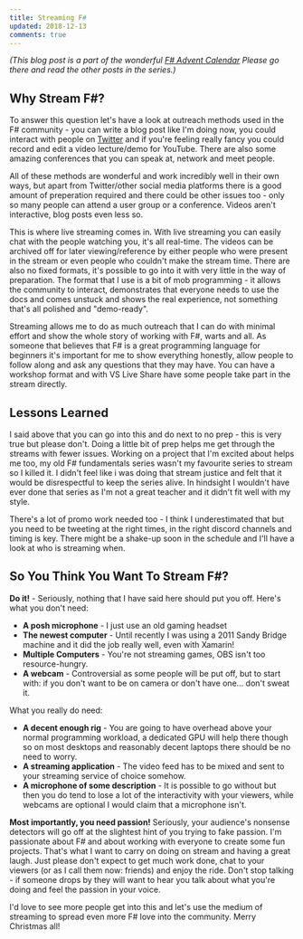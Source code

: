 ```yaml
---
title: Streaming F#
updated: 2018-12-13
comments: true
---
```


*(This blog post is a part of the wonderful [F# Advent Calendar](https://sergeytihon.com/2018/10/22/f-advent-calendar-in-english-2018/) Please go there and read the other posts in the series.)*

## Why Stream F#?

To answer this question let's have a look at outreach methods used in the F# community - you can write a blog post like I'm doing now, you could interact with people on [Twitter](https://twitter.com/garethhubball) and if you're feeling really fancy you could record and edit a video lecture/demo for YouTube. There are also some amazing conferences that you can speak at, network and meet people.

All of these methods are wonderful and work incredibly well in their own ways, but apart from Twitter/other social media platforms there is a good amount of preperation required and there could be other issues too - only so many people can attend a user group or a conference. Videos aren't interactive, blog posts even less so.

This is where live streaming comes in. With live streaming you can easily chat with the people watching you, it's all real-time. The videos can be archived off for later viewing/reference by either people who were present in the stream or even people who couldn't make the stream time. There are also no fixed formats, it's possible to go into it with very little in the way of preparation. The format that I use is a bit of mob programming - it allows the community to interact, demonstrates that everyone needs to use the docs and comes unstuck and shows the real experience, not something that's all polished and "demo-ready".

Streaming allows me to do as much outreach that I can do with minimal effort and show the whole story of working with F#, warts and all. As someone that believes that F# is a great programming language for beginners it's important for me to show everything honestly, allow people to follow along and ask any questions that they may have. You can have a workshop format and with VS Live Share have some people take part in the stream directly.

## Lessons Learned

I said above that you can go into this and do next to no prep - this is very true but please don't. Doing a little bit of prep helps me get through the streams with fewer issues. Working on a project that I'm excited about helps me too, my old F# fundamentals series wasn't my favourite series to stream so I killed it. I didn't feel like i was doing that stream justice and felt that it would be disrespectful to keep the series alive. In hindsight I wouldn't have ever done that series as I'm not a great teacher and it didn't fit well with my style.

There's a lot of promo work needed too - I think I underestimated that but you need to be tweeting at the right times, in the right discord channels and timing is key. There might be a shake-up soon in the schedule and I'll have a look at who is streaming when.

## So You Think You Want To Stream F#?

**Do it!** - Seriously, nothing that I have said here should put you off. Here's what you don't need:

* __A posh microphone__ - I just use an old gaming headset
* __The newest computer__ - Until recently I was using a 2011 Sandy Bridge machine and it did the job really well, even with Xamarin!
* __Multiple Computers__ - You're not streaming games, OBS isn't too resource-hungry.
* __A webcam__ - Controversial as some people will be put off, but to start with: if you don't want to be on camera or don't have one... don't sweat it.

What you really do need:

* __A decent enough rig__ - You are going to have overhead above your normal programming workload, a dedicated GPU will help there though so on most desktops and reasonably decent laptops there should be no need to worry.
* __A streaming application__ - The video feed has to be mixed and sent to your streaming service of choice somehow.
* __A microphone of some description__ - It is possible to go without but then you do tend to lose a lot of the interactivity with your viewers, while webcams are optional I would claim that a microphone isn't.

**Most importantly, you need passion!** Seriously, your audience's nonsense detectors will go off at the slightest hint of you trying to fake passion. I'm passionate about F# and about working with everyone to create some fun projects. That's what I want to carry on doing on stream and having a great laugh. Just please don't expect to get much work done, chat to your viewers (or as I call them now: friends) and enjoy the ride. Don't stop talking - if someone drops by they will want to hear you talk about what you're doing and feel the passion in your voice.

I'd love to see more people get into this and let's use the medium of streaming to spread even more F# love into the community. Merry Christmas all!